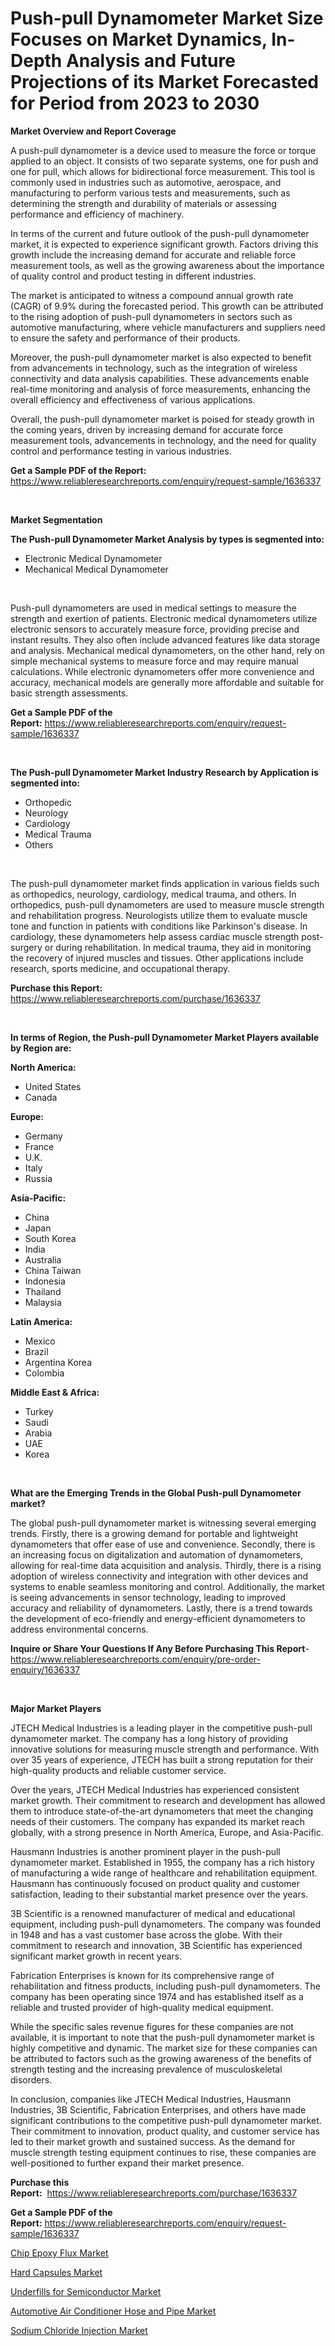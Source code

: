 <p><h1>Push-pull Dynamometer Market Size Focuses on Market Dynamics, In-Depth Analysis and Future Projections of its Market Forecasted for Period from 2023 to 2030</h1></p><p><strong>Market Overview and Report Coverage</strong></p>
<p><p>A push-pull dynamometer is a device used to measure the force or torque applied to an object. It consists of two separate systems, one for push and one for pull, which allows for bidirectional force measurement. This tool is commonly used in industries such as automotive, aerospace, and manufacturing to perform various tests and measurements, such as determining the strength and durability of materials or assessing performance and efficiency of machinery.</p><p>In terms of the current and future outlook of the push-pull dynamometer market, it is expected to experience significant growth. Factors driving this growth include the increasing demand for accurate and reliable force measurement tools, as well as the growing awareness about the importance of quality control and product testing in different industries.</p><p>The market is anticipated to witness a compound annual growth rate (CAGR) of 9.9% during the forecasted period. This growth can be attributed to the rising adoption of push-pull dynamometers in sectors such as automotive manufacturing, where vehicle manufacturers and suppliers need to ensure the safety and performance of their products.</p><p>Moreover, the push-pull dynamometer market is also expected to benefit from advancements in technology, such as the integration of wireless connectivity and data analysis capabilities. These advancements enable real-time monitoring and analysis of force measurements, enhancing the overall efficiency and effectiveness of various applications.</p><p>Overall, the push-pull dynamometer market is poised for steady growth in the coming years, driven by increasing demand for accurate force measurement tools, advancements in technology, and the need for quality control and performance testing in various industries.</p></p>
<p><strong>Get a Sample PDF of the Report:</strong> <a href="https://www.reliableresearchreports.com/enquiry/request-sample/1636337">https://www.reliableresearchreports.com/enquiry/request-sample/1636337</a></p>
<p>&nbsp;</p>
<p><strong>Market Segmentation</strong></p>
<p><strong>The Push-pull Dynamometer Market Analysis by types is segmented into:</strong></p>
<p><ul><li>Electronic Medical Dynamometer</li><li>Mechanical Medical Dynamometer</li></ul></p>
<p>&nbsp;</p>
<p><p>Push-pull dynamometers are used in medical settings to measure the strength and exertion of patients. Electronic medical dynamometers utilize electronic sensors to accurately measure force, providing precise and instant results. They also often include advanced features like data storage and analysis. Mechanical medical dynamometers, on the other hand, rely on simple mechanical systems to measure force and may require manual calculations. While electronic dynamometers offer more convenience and accuracy, mechanical models are generally more affordable and suitable for basic strength assessments.</p></p>
<p><strong>Get a Sample PDF of the Report:</strong>&nbsp;<a href="https://www.reliableresearchreports.com/enquiry/request-sample/1636337">https://www.reliableresearchreports.com/enquiry/request-sample/1636337</a></p>
<p>&nbsp;</p>
<p><strong>The Push-pull Dynamometer Market Industry Research by Application is segmented into:</strong></p>
<p><ul><li>Orthopedic</li><li>Neurology</li><li>Cardiology</li><li>Medical Trauma</li><li>Others</li></ul></p>
<p>&nbsp;</p>
<p><p>The push-pull dynamometer market finds application in various fields such as orthopedics, neurology, cardiology, medical trauma, and others. In orthopedics, push-pull dynamometers are used to measure muscle strength and rehabilitation progress. Neurologists utilize them to evaluate muscle tone and function in patients with conditions like Parkinson's disease. In cardiology, these dynamometers help assess cardiac muscle strength post-surgery or during rehabilitation. In medical trauma, they aid in monitoring the recovery of injured muscles and tissues. Other applications include research, sports medicine, and occupational therapy.</p></p>
<p><strong>Purchase this Report:</strong>&nbsp; <a href="https://www.reliableresearchreports.com/purchase/1636337">https://www.reliableresearchreports.com/purchase/1636337</a></p>
<p>&nbsp;</p>
<p><strong>In terms of Region, the Push-pull Dynamometer Market Players available by Region are:</strong></p>
<p>
    <p> <strong> North America: </strong>
        <ul>
            <li>United States</li>
            <li>Canada</li>
        </ul>
        </p> 
    <p> <strong> Europe: </strong>
        <ul>
            <li>Germany</li>
            <li>France</li>
            <li>U.K.</li>
            <li>Italy</li>
            <li>Russia</li>
        </ul>
        </p> 
    <p> <strong> Asia-Pacific: </strong>
        <ul>
            <li>China</li>
            <li>Japan</li>
            <li>South Korea</li>
            <li>India</li>
            <li>Australia</li>
            <li>China Taiwan</li>
            <li>Indonesia</li>
            <li>Thailand</li>
            <li>Malaysia</li>
        </ul>
        </p> 
    <p> <strong> Latin America: </strong>
        <ul>
            <li>Mexico</li>
            <li>Brazil</li>
            <li>Argentina Korea</li>
            <li>Colombia</li>
        </ul>
        </p> 
    <p> <strong> Middle East & Africa: </strong>
        <ul>
            <li>Turkey</li>
            <li>Saudi</li>
            <li>Arabia</li>
            <li>UAE</li>
            <li>Korea</li>
        </ul>
    </p>
    </p>
<p>&nbsp;</p>
<p><strong>What are the Emerging Trends in the Global Push-pull Dynamometer market?</strong></p>
<p><p>The global push-pull dynamometer market is witnessing several emerging trends. Firstly, there is a growing demand for portable and lightweight dynamometers that offer ease of use and convenience. Secondly, there is an increasing focus on digitalization and automation of dynamometers, allowing for real-time data acquisition and analysis. Thirdly, there is a rising adoption of wireless connectivity and integration with other devices and systems to enable seamless monitoring and control. Additionally, the market is seeing advancements in sensor technology, leading to improved accuracy and reliability of dynamometers. Lastly, there is a trend towards the development of eco-friendly and energy-efficient dynamometers to address environmental concerns.</p></p>
<p><strong>Inquire or Share Your Questions If Any Before Purchasing This Report</strong>- <a href="https://www.reliableresearchreports.com/enquiry/pre-order-enquiry/1636337">https://www.reliableresearchreports.com/enquiry/pre-order-enquiry/1636337</a></p>
<p>&nbsp;</p>
<p><strong>Major Market Players</strong></p>
<p><p>JTECH Medical Industries is a leading player in the competitive push-pull dynamometer market. The company has a long history of providing innovative solutions for measuring muscle strength and performance. With over 35 years of experience, JTECH has built a strong reputation for their high-quality products and reliable customer service.</p><p>Over the years, JTECH Medical Industries has experienced consistent market growth. Their commitment to research and development has allowed them to introduce state-of-the-art dynamometers that meet the changing needs of their customers. The company has expanded its market reach globally, with a strong presence in North America, Europe, and Asia-Pacific.</p><p>Hausmann Industries is another prominent player in the push-pull dynamometer market. Established in 1955, the company has a rich history of manufacturing a wide range of healthcare and rehabilitation equipment. Hausmann has continuously focused on product quality and customer satisfaction, leading to their substantial market presence over the years.</p><p>3B Scientific is a renowned manufacturer of medical and educational equipment, including push-pull dynamometers. The company was founded in 1948 and has a vast customer base across the globe. With their commitment to research and innovation, 3B Scientific has experienced significant market growth in recent years.</p><p>Fabrication Enterprises is known for its comprehensive range of rehabilitation and fitness products, including push-pull dynamometers. The company has been operating since 1974 and has established itself as a reliable and trusted provider of high-quality medical equipment.</p><p>While the specific sales revenue figures for these companies are not available, it is important to note that the push-pull dynamometer market is highly competitive and dynamic. The market size for these companies can be attributed to factors such as the growing awareness of the benefits of strength testing and the increasing prevalence of musculoskeletal disorders.</p><p>In conclusion, companies like JTECH Medical Industries, Hausmann Industries, 3B Scientific, Fabrication Enterprises, and others have made significant contributions to the competitive push-pull dynamometer market. Their commitment to innovation, product quality, and customer service has led to their market growth and sustained success. As the demand for muscle strength testing equipment continues to rise, these companies are well-positioned to further expand their market presence.</p></p>
<p><strong>Purchase this Report:</strong>&nbsp;&nbsp;<a href="https://www.reliableresearchreports.com/purchase/1636337">https://www.reliableresearchreports.com/purchase/1636337</a></p>
<p></p>
<p><strong>Get a Sample PDF of the Report:</strong>&nbsp;<a href="https://www.reliableresearchreports.com/enquiry/request-sample/1636337">https://www.reliableresearchreports.com/enquiry/request-sample/1636337</a></p>
<p><p><a href="https://www.linkedin.com/pulse/chip-epoxy-flux-market-research-report-unlocks-analysis-rsxte/">Chip Epoxy Flux Market</a></p><p><a href="https://medium.com/@anndavis1924/hard-capsules-market-insight-market-trends-growth-forecasted-from-2023-to-2030-03cb2b7676d1">Hard Capsules Market</a></p><p><a href="https://www.linkedin.com/pulse/underfills-semiconductor-market-size-2023-2030-global-elvme/">Underfills for Semiconductor Market</a></p><p><a href="https://www.linkedin.com/pulse/automotive-air-conditioner-hose-pipe-market-research-a3sve/">Automotive Air Conditioner Hose and Pipe Market</a></p><p><a href="https://medium.com/@angelaarnold1941/sodium-chloride-injection-market-report-reveals-the-latest-trends-and-growth-opportunities-of-this-b3ed50431b0a">Sodium Chloride Injection Market</a></p></p>